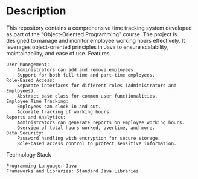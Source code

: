 # Description
This repository contains a comprehensive time tracking system developed as part of the "Object-Oriented Programming" course. The project is designed to manage and monitor employee working hours effectively. It leverages object-oriented principles in Java to ensure scalability, maintainability, and ease of use.
Features

    User Management:
        Administrators can add and remove employees.
        Support for both full-time and part-time employees.
    Role-Based Access:
        Separate interfaces for different roles (Administrators and Employees).
        Abstract base class for common user functionalities.
    Employee Time Tracking:
        Employees can clock in and out.
        Accurate tracking of working hours.
    Reports and Analytics:
        Administrators can generate reports on employee working hours.
        Overview of total hours worked, overtime, and more.
    Data Security:
        Password handling with encryption for secure storage.
        Role-based access control to protect sensitive information.

Technology Stack

    Programming Language: Java
    Frameworks and Libraries: Standard Java Libraries